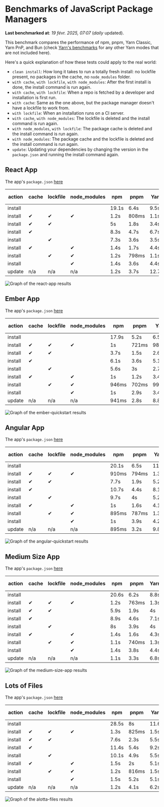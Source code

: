 # Benchmarks of JavaScript Package Managers

**Last benchmarked at**: _19 févr. 2025, 07:07_ (_daily_ updated).

This benchmark compares the performance of npm, pnpm, Yarn Classic, Yarn PnP, and Bun (check [Yarn's benchmarks](https://yarnpkg.com/benchmarks) for any other Yarn modes that are not included here).

Here's a quick explanation of how these tests could apply to the real world:

- `clean install`: How long it takes to run a totally fresh install: no lockfile present, no packages in the cache, no `node_modules` folder.
- `with cache`, `with lockfile`, `with node_modules`: After the first install is done, the install command is run again.
- `with cache`, `with lockfile`: When a repo is fetched by a developer and installation is first run.
- `with cache`: Same as the one above, but the package manager doesn't have a lockfile to work from.
- `with lockfile`: When an installation runs on a CI server.
- `with cache`, `with node_modules`: The lockfile is deleted and the install command is run again.
- `with node_modules`, `with lockfile`: The package cache is deleted and the install command is run again.
- `with node_modules`: The package cache and the lockfile is deleted and the install command is run again.
- `update`: Updating your dependencies by changing the version in the `package.json` and running the install command again.

## React App

The app's `package.json` [here](./fixtures/react-app/package.json)

| action  | cache | lockfile | node_modules| npm | pnpm | Yarn | Yarn PnP | Bun |
| ---     | ---   | ---      | ---         | --- | ---  | ---  | ---      | --- |
| install |       |          |             | 19.1s | 6.4s | 9.5s | 4.5s | 1.3s |
| install | ✔     | ✔        | ✔           | 1.2s | 808ms | 1.1s | n/a | 36ms |
| install | ✔     | ✔        |             | 5s | 1.8s | 3.4s | 962ms | 443ms |
| install | ✔     |          |             | 8.3s | 4.7s | 6.7s | 4.1s | 433ms |
| install |       | ✔        |             | 7.3s | 3.6s | 3.5s | 957ms | 416ms |
| install | ✔     |          | ✔           | 1.4s | 1.7s | 4.4s | n/a | 35ms |
| install |       | ✔        | ✔           | 1.2s | 798ms | 1.1s | n/a | 32ms |
| install |       |          | ✔           | 1.4s | 3.6s | 4.4s | n/a | 32ms |
| update  | n/a | n/a | n/a | 1.2s | 3.7s | 12.7s | 6.2s | 36ms |

<img alt="Graph of the react-app results" src="results/img/react-app.svg" />

## Ember App

The app's `package.json` [here](./fixtures/ember-quickstart/package.json)

| action  | cache | lockfile | node_modules| npm | pnpm | Yarn | Yarn PnP | Bun |
| ---     | ---   | ---      | ---         | --- | ---  | ---  | ---      | --- |
| install |       |          |             | 17.9s | 5.2s | 6.5s | 3.6s | 962ms |
| install | ✔     | ✔        | ✔           | 1s | 721ms | 989ms | n/a | 28ms |
| install | ✔     | ✔        |             | 3.7s | 1.5s | 2.6s | 848ms | 349ms |
| install | ✔     |          |             | 6.1s | 3.6s | 5.1s | 3.2s | 352ms |
| install |       | ✔        |             | 5.6s | 3s | 2.7s | 854ms | 329ms |
| install | ✔     |          | ✔           | 1s | 1.2s | 3.4s | n/a | 27ms |
| install |       | ✔        | ✔           | 946ms | 702ms | 994ms | n/a | 25ms |
| install |       |          | ✔           | 1s | 2.9s | 3.4s | n/a | 25ms |
| update  | n/a | n/a | n/a | 941ms | 2.8s | 8.8s | 4.6s | 28ms |

<img alt="Graph of the ember-quickstart results" src="results/img/ember-quickstart.svg" />

## Angular App

The app's `package.json` [here](./fixtures/angular-quickstart/package.json)

| action  | cache | lockfile | node_modules| npm | pnpm | Yarn | Yarn PnP | Bun |
| ---     | ---   | ---      | ---         | --- | ---  | ---  | ---      | --- |
| install |       |          |             | 20.1s | 6.5s | 11.8s | 4.5s | 1.7s |
| install | ✔     | ✔        | ✔           | 910ms | 794ms | 1.3s | n/a | 30ms |
| install | ✔     | ✔        |             | 7.7s | 1.9s | 5.2s | 1.2s | 868ms |
| install | ✔     |          |             | 10.7s | 4.4s | 8.1s | 4s | 835ms |
| install |       | ✔        |             | 9.7s | 4s | 5.2s | 1.2s | 835ms |
| install | ✔     |          | ✔           | 1s | 1.6s | 4.1s | n/a | 29ms |
| install |       | ✔        | ✔           | 895ms | 787ms | 1.3s | n/a | 27ms |
| install |       |          | ✔           | 1s | 3.9s | 4.2s | n/a | 27ms |
| update  | n/a | n/a | n/a | 895ms | 3.2s | 9.8s | 4.2s | 34ms |

<img alt="Graph of the angular-quickstart results" src="results/img/angular-quickstart.svg" />

## Medium Size App

The app's `package.json` [here](./fixtures/medium-size-app/package.json)

| action  | cache | lockfile | node_modules| npm | pnpm | Yarn | Yarn PnP | Bun |
| ---     | ---   | ---      | ---         | --- | ---  | ---  | ---      | --- |
| install |       |          |             | 20.6s | 6.2s | 8.8s | 4.6s | 1.3s |
| install | ✔     | ✔        | ✔           | 1.2s | 763ms | 1.3s | n/a | 33ms |
| install | ✔     | ✔        |             | 5.9s | 1.9s | 4s | 1.1s | 481ms |
| install | ✔     |          |             | 8.9s | 4.6s | 7.1s | 4.1s | 465ms |
| install |       | ✔        |             | 8s | 3.9s | 4s | 1.1s | 456ms |
| install | ✔     |          | ✔           | 1.4s | 1.6s | 4.3s | n/a | 32ms |
| install |       | ✔        | ✔           | 1.1s | 740ms | 1.3s | n/a | 30ms |
| install |       |          | ✔           | 1.4s | 3.8s | 4.4s | n/a | 29ms |
| update  | n/a | n/a | n/a | 1.1s | 3.3s | 6.8s | 4.1s | 40ms |

<img alt="Graph of the medium-size-app results" src="results/img/medium-size-app.svg" />

## Lots of Files

The app's `package.json` [here](./fixtures/alotta-files/package.json)

| action  | cache | lockfile | node_modules| npm | pnpm | Yarn | Yarn PnP | Bun |
| ---     | ---   | ---      | ---         | --- | ---  | ---  | ---      | --- |
| install |       |          |             | 28.5s | 8s | 11.6s | 5.5s | 1.7s |
| install | ✔     | ✔        | ✔           | 1.3s | 825ms | 1.5s | n/a | 41ms |
| install | ✔     | ✔        |             | 7.6s | 2.3s | 5.5s | 1.3s | 719ms |
| install | ✔     |          |             | 11.4s | 5.4s | 9.2s | 4.9s | 710ms |
| install |       | ✔        |             | 10.1s | 4.9s | 5.5s | 1.3s | 711ms |
| install | ✔     |          | ✔           | 1.5s | 2s | 5.1s | n/a | 41ms |
| install |       | ✔        | ✔           | 1.2s | 816ms | 1.5s | n/a | 38ms |
| install |       |          | ✔           | 1.5s | 5.2s | 5.1s | n/a | 37ms |
| update  | n/a | n/a | n/a | 1.2s | 4.1s | 6.2s | 4.9s | 88ms |

<img alt="Graph of the alotta-files results" src="results/img/alotta-files.svg" />